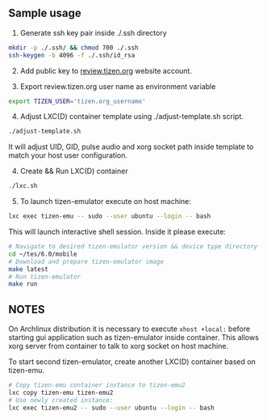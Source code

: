 ## Sample usage
1. Generate ssh key pair inside ./.ssh directory

```bash
mkdir -p ./.ssh/ && chmod 700 ./.ssh
ssh-keygen -b 4096 -f ./.ssh/id_rsa
```

2. Add public key to [review.tizen.org](https://review.tizen.org/gerrit/#/settings/ssh-keys)
website account.

3. Export review.tizen.org user name as environment variable

```bash
export TIZEN_USER='tizen.org_username'
```

4. Adjust LXC(D) container template using ./adjust-template.sh script.

```bash
./adjust-template.sh
```

It will adjust UID, GID, pulse audio and xorg socket path inside template
to match your host user configuration.

4. Create && Run LXC(D) container

```bash
./lxc.sh
```

5. To launch tizen-emulator execute on host machine:

```bash
lxc exec tizen-emu -- sudo --user ubuntu --login -- bash
```

This will launch interactive shell session. Inside it please execute:

```bash
# Navigate to desired tizen-emulator version && device type directory
cd ~/tes/6.0/mobile
# Download and prepare tizen-emulator image
make latest
# Run tizen-emulator
make run
```

## NOTES
On Archlinux distribution it is necessary to execute `xhost +local:`
before starting gui application such as tizen-emulator inside container.
This allows xorg server from container to talk to xorg socket on host machine.

To start second tizen-emulator, create another LXC(D) container based on tizen-emu.
```bash
# Copy tizen-emu container instance to tizen-emu2
lxc copy tizen-emu tizen-emu2
# Use newly created instance:
lxc exec tizen-emu2 -- sudo --user ubuntu --login -- bash
```
